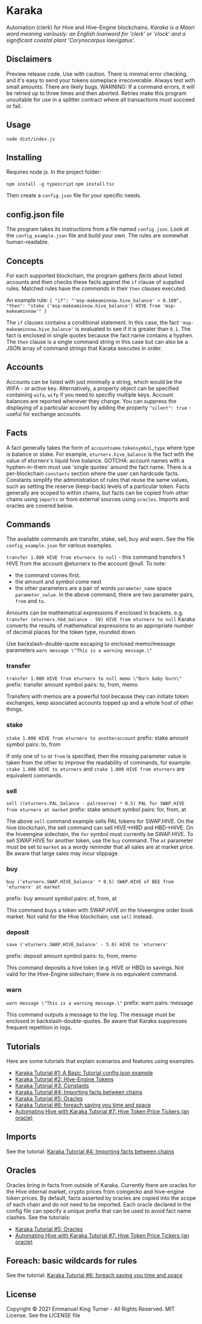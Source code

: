 # Karaka
Automation (clerk) for Hive and Hive-Engine blockchains.
*Karaka is a Maori word meaning variously: an English loanword for 'clerk' or 'clock' and a significant coastal plant 'Corynocarpus laevigatus'.*

## Disclaimers
Preview release code. Use with caution. There is minimal error checking, and it's easy to send your tokens someplace irrecoverable. Always test with small amounts. There are likely bugs.
WARNING: If a command errors, it will be retried up to three times and then aborted. Retries make this program unsuitable for use in a splitter contract where all transactions must succeed or fail.

## Usage
`node dist/index.js`

## Installing
Requires node js. In the project folder:

`npm install -g typescript`
`npm install`
`tsc`

Then create a `config.json` file for your specific needs.

## config.json file
The program takes its instructions from a file named `config.json`. Look at the `config_example.json` file and build your own. The rules are somewhat human-readable.

## Concepts
For each supported blockchain, the program gathers *facts* about listed accounts and then checks these facts against the `if` clause of supplied rules. Matched rules have the *commands* in their `then` clauses executed.

An example rule:
`{ "if": "'msp-makeaminnow.hive_balance' > 0.100", `
`  "then": "stake ('msp-makeaminnow.hive_balance') HIVE from 'msp-makeaminnow'" }`

The `if` clauses contains a conditional statement. In this case, the fact `'msp-makeaminnow.hive_balance'` is evaluated to see if it is greater than `0.1`. The fact is enclosed in single quotes because the fact name contains a hyphen.
The `then` clause is a single command string in this case but can also be a JSON array of command strings that Karaka executes in order.

## Accounts
Accounts can be listed with just minimally a string, which would be the WIFA - or active key. Alternatively, a property object can be specified containing `wifa`, `wifp` if you
need to specifiy multiple keys. Account balances are reported whenever they change. You can suppress the displaying of a particular account by adding the property `"silent": true` - useful for exchange accounts.

## Facts
A fact generally takes the form of `accountname`.`tokensymbol`_`type` where type is balance or stake. For example, `eturnerx.hive_balance` is the fact with the value of eturnerx's liquid hive balance.
GOTCHA: account names with a hyphen-in-them must use 'single quotes' around the fact name.
There is a per-blockchain `constants` section where the user can hardcode facts. Constants simplify the administration of rules that reuse the same values, such as setting the reserve (keep-back) levels of a particular token. Facts generally are scoped to within chains, but facts can be copied from other chains using `imports` or from external sources using `oracles`. Imports and oracles are covered below.

## Commands
The available commands are transfer, stake, sell, buy and warn. See the file `config_example.json` for various examples.

`transfer 1.000 HIVE from eturnerx to null` - this command transfers 1 HIVE from the account @eturnerx to the account @null. To note:
- the command comes first.
- the amount and symbol come next
- the other parameters are a pair of words `parameter_name` space `parameter_value`. In the above command, there are two parameter pairs, `from` and `to`.

Amounts can be mathematical expressions if enclosed in brackets. e.g.
`transfer (eturnerx.hbd_balance - 50) HIVE from eturnerx to null`
Karaka converts the results of mathematical expressions to an appropriate number of decimal places for the token type, rounded down.

Use backslash-double-quote escaping to enclosed memo/message parameters
`warn message \"This is a warning message.\"`

### transfer
`transfer 1.000 HIVE from eturnerx to null memo \"Burn baby burn\"`
prefix: transfer amount symbol
pairs: to, from, memo

Transfers with memos are a powerful tool because they can initiate token exchanges, keep associated accounts topped up and a whole host of other things.

### stake
`stake 1.000 HIVE from eturnerx to anotheraccount`
prefix: stake amount symbol
pairs: to, from

If only one of `to` or `from` is specified, then the missing parameter value is taken from the other to improve the readability of commands, for example:
`stake 1.000 HIVE to eturnerx` and `stake 1.000 HIVE from eturnerx` are equivalent commands.

### sell
`sell ((eturnerx.PAL_balance - palreserve) * 0.5) PAL for SWAP.HIVE from eturnerx at market`
prefix: stake amount symbol
pairs: for, from, at

The above `sell` command example sells PAL tokens for SWAP.HIVE. On the hive blockchain, the sell command can sell HIVE->HBD and HBD->HIVE. On the hiveengine sidechain, the `for` symbol must currently be SWAP.HIVE. To sell SWAP.HIVE for another token, use the `buy` command.
The `at` parameter must be set to `market` as a wordy reminder that all sales are at market price. Be aware that large sales may incur slippage.

### buy
`buy ('eturnerx.SWAP.HIVE_balance' * 0.5) SWAP.HIVE of BEE from 'eturnerx' at market`

prefix: buy amount symbol
pairs: of, from, at

This command buys a token with SWAP.HIVE on the hiveengine order book market. Not valid for the Hive blockchain; use `sell` instead.

### deposit
`save ('eturnerx.SWAP.HIVE_balance' - 5.0) HIVE to 'eturnerx'`

prefix: deposit amount symbol
pairs: to, from, memo

This command deposits a hive token (e.g. HIVE or HBD) to savings. Not valid for the Hive-Engine sidechain; there is no equivalent command.

### warn
`warn message \"This is a warning message.\"`
prefix: warn
pairs: message

This command outputs a message to the log. The message must be enclosed in backslash-double-quotes. Be aware that Karaka suppresses frequent repetition in logs.

## Tutorials
Here are some tutorials that explain scenarios and features using examples.
- [Karaka Tutorial #1: A Basic Tutorial config.json example](https://hive.blog/engine/@eturnerx/karaka-tutorial-1-a-basic-tutorial-configjson-example)
- [Karaka Tutorial #2: Hive-Engine Tokens](https://hive.blog/engine/@eturnerx/d-buzz-not-working-on-5e8a5c9a21c53)
- [Karaka Tutorial #3: Constants](https://hive.blog/engine/@eturnerx/karaka-tutorial-3-constants)
- [Karaka Tutorial #4: Importing facts between chains](https://hive.blog/engine/@eturnerx/karaka-tutorial-4-import-facts)
- [Karaka Tutorial #5: Oracles](https://hive.blog/engine/@eturnerx/karaka-tutorial-5-oracles)
- [Karaka Tutorial #6: foreach saving you time and space](https://hive.blog/engine/@eturnerx/karaka-tutorial-6-foreach-saving)
- [Automating Hive with Karaka Tutorial #7: Hive Token Price Tickers (an oracle)](https://peakd.com/@eturnerx/automating-hive-with-karaka-tutorial-7-hive-token-price-tickers-an-oracle)

## Imports
See the tutorial: [Karaka Tutorial #4: Importing facts between chains](https://hive.blog/engine/@eturnerx/karaka-tutorial-4-import-facts)

## Oracles
Oracles bring in facts from outside of Karaka. Currently there are oracles for the Hive internal market, crypto prices from coingecko and hive-engine token prices. By default, facts asserted by oracles are copied into the scope of each chain and do not need to be imported. Each oracle declared in the config file can specify a unique prefix that can be used to avoid fact name clashes. 
See the tutorials: 
- [Karaka Tutorial #5: Oracles](https://hive.blog/engine/@eturnerx/karaka-tutorial-5-oracles)
- [Automating Hive with Karaka Tutorial #7: Hive Token Price Tickers (an oracle)](https://peakd.com/@eturnerx/)

## Foreach: basic wildcards for rules
See the tutorial: [Karaka Tutorial #6: foreach saving you time and space](https://hive.blog/engine/@eturnerx/karaka-tutorial-6-foreach-saving)

## License
Copyright © 2021 Emmanuel King Turner - All Rights Reserved.
MIT License. See the LICENSE file
